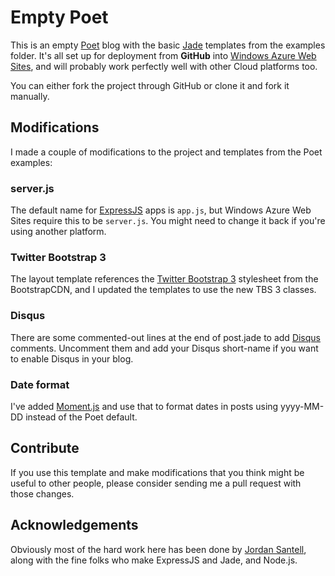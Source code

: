 # Empty Poet

This is an empty [Poet](https://github.com/jsantell/poet) blog with the basic [Jade](https://github.com/visionmedia/jade) templates from the examples folder. It's all set up for deployment from **GitHub** into [Windows Azure Web Sites](http://www.windowsazure.com/en-us/services/web-sites/), and will probably work perfectly well with other Cloud platforms too.

You can either fork the project through GitHub or clone it and fork it manually.

## Modifications

I made a couple of modifications to the project and templates from the Poet examples:

### server.js

The default name for [ExpressJS](https://github.com/visionmedia/express) apps is `app.js`, but Windows Azure Web Sites require this to be `server.js`. You might need to change it back if you're using another platform.

### Twitter Bootstrap 3

The layout template references the [Twitter Bootstrap 3](https://github.com/twbs/bootstrap) stylesheet from the BootstrapCDN, and I updated the templates to use the new TBS 3 classes.

### Disqus

There are some commented-out lines at the end of post.jade to add [Disqus](http://disqus.com/) comments. Uncomment them and add your Disqus short-name if you want to enable Disqus in your blog.

### Date format
I've added [Moment.js](https://github.com/moment/moment/) and use that to format dates in posts using yyyy-MM-DD instead of the Poet default.

## Contribute

If you use this template and make modifications that you think might be useful to other people, please consider sending me a pull request with those changes.

## Acknowledgements

Obviously most of the hard work here has been done by [Jordan Santell](https://github.com/jsantell), along with the fine folks who make ExpressJS and Jade, and Node.js.